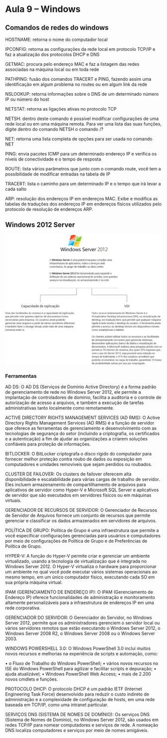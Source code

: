# Aula 9 – Windows

## Comandos de redes do windows

HOSTNAME: retorna o nome do computador local

IPCONFIG: retorna as configurações da rede local em protocolo TCP/IP e faz a atualização dos protocolos DHCP e DNS

GETMAC: procura pelo endereço MAC e faz a listagem das redes associadas na máquina local ou em toda rede

PATHPING: fusão dos comandos TRACERT e PING, fazendo assim uma identificação em algum problema no routes ou em algum link da rede

NSLOOKUP: retorna informações sobre o DNS de um determinado número IP ou número do host

NETSTAT: retorna as ligações ativas no protocolo TCP

NETSH: dentro deste comando é possível modificar configurações de uma rede local ou em uma máquina remota. Para ver uma lista das suas funções, digite dentro do comando NETSH o comando /?

NET: retorna uma lista completa de opções para ser usada no comando NET

PING: envia pacotes ICMP para um determinado endereço IP e verifica os níveis de conectividade e o tempo de resposta

ROUTE: lista vários parâmetros que junto com o comando route, você tem a possibilidade de modificar entradas na tabela de IP

TRACERT: lista o caminho para um determinado IP e o tempo que irá levar a cada salto

ARP: resolução dos endereços IP em endereços MAC. Exibe e modifica as tabelas de traduções dos endereços IP em endereços físicos utilizados pelo protocolo de resolução de endereços ARP.

## Windows 2012 Server

![Windows 2012 Server](/media/sistemas_operacionais/windows-server-2012.png)

### Ferramentas

AD DS: O AD DS (Serviços de Domínio Active Directory) é a forma padrão de gerenciamento de rede no Windows Server 2012, ele permite a implantação de controladores de domínio, facilita a auditoria e o controle de autorização de acesso a arquivos, e também a execução de tarefas administrativas tanto localmente como remotamente.

ACTIVE DIRECTORY RIGHTS MANAGEMENT SERVICES (AD RMS): O Active Directory Rights Management Services (AD RMS) é a função de servidor que oferece as ferramentas de gerenciamento e desenvolvimento com as tecnologias de segurança do setor (incluindo a criptografia, os certificados e a autenticação) a fim de ajudar as organizações a criarem soluções confiáveis para proteção de informações.

BITLOCKER: O BitLocker criptografa o disco rígido do computador para fornecer melhor proteção contra roubo de dados ou exposição em computadores e unidades removíveis que sejam perdidos ou roubados.

CLUSTER DE FAILOVER: Os clusters de failover oferecem alta disponibilidade e escalabilidade para várias cargas de trabalho de servidor. Eles incluem armazenamento de compartilhamento de arquivos para aplicativos de servidor como Hyper-V e Microsoft SQL Server e aplicativos de servidor que são executados em servidores físicos ou em máquinas virtuais.

GERENCIADOR DE RECURSOS DE SERVIDOR: O Gerenciador de Recursos de Servidor de Arquivos fornece um conjunto de recursos que permite gerenciar e classificar os dados armazenados em servidores de arquivos.

POLÍTICA DE GRUPO: Política de Grupo é uma infraestrutura que permite a você especificar configurações gerenciadas para usuários e computadores por meio de configurações de Política de Grupo e de Preferências de Política de Grupo.

HYPER-V: A função do Hyper-V permite criar e gerenciar um ambiente virtualizado, usando a tecnologia de virtualização que é integrada no Windows Server 2012. O Hyper-V virtualiza o hardware para proporcionar um ambiente no qual você pode executar vários sistemas operacionais ao mesmo tempo, em um único computador físico, executando cada SO em sua própria máquina virtual.

IPAM (GERENCIAMENTO DE ENDEREÇO IP): O IPAM (Gerenciamento de Endereço IP) oferece funcionalidades de administração e monitoramento altamente personalizáveis para a infraestrutura de endereços IP em uma rede corporativa.

GERENCIADOR DO SERVIDOR: O Gerenciador do Servidor, no Windows Server 2012, permite que os administradores gerenciem o servidor local ou vários servidores remotos que estão executando o Windows Server 2012, o Windows Server 2008 R2, o Windows Server 2008 ou o Windows Server 2003.

WINDOWS POWERSHELL 3.0: O Windows PowerShell 3.0 inclui muitos novos recursos e melhorias na experiência de scripts e automação, como:

• o Fluxo de Trabalho do Windows PowerShell;
• vários novos recursos no ISE do Windows PowerShell para agilizar e facilitar scripts e depuração;
• ajuda atualizável;
• Windows PowerShell Web Access;
• mais de 2.200 novos cmdlets e funções.

PROTOCOLO DHCP: O protocolo DHCP é um padrão IETF (Internet Engineering Task Force) desenvolvido para reduzir o custo indireto de administração e a complexidade de configuração de hosts, em uma rede baseada em TCP/IP, como uma intranet particular.

SERVIÇOS DNS (SISTEMA DE NOMES DE DOMÍNIO): Os serviços DNS (Sistema de Nomes de Domínio), no Windows Server 2012, são usados em redes TCP/IP para nomear computadores e serviços de rede. A nomeação DNS localiza computadores e serviços por meio de nomes amigáveis.
